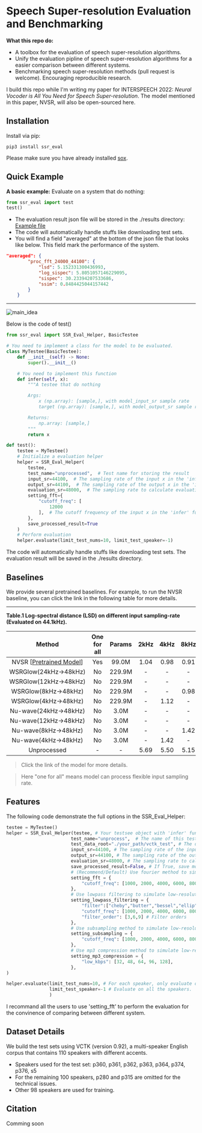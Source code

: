# Speech Super-resolution Evaluation and Benchmarking
<b>What this repo do:</b>
- A toolbox for the evaluation of speech super-resolution algorithms.
- Unify the evaluation pipline of speech super-resolution algorithms for a easier comparison between different systems.
- Benchmarking speech super-resolution methods (pull request is welcome). Encouraging reproducible research.

I build this repo while I'm writing my paper for INTERSPEECH 2022: <i>Neural Vocoder is All You Need for Speech Super-resolution</i>. The model mentioned in this paper, NVSR, will also be open-sourced here.

## Installation  
Install via pip:
```shell
pip3 install ssr_eval
```
Please make sure you have already installed [sox](http://sox.sourceforge.net/sox.html).

## Quick Example

<b>A basic example:</b> Evaluate on a system that do nothing:

```python
from ssr_eval import test 
test()
```
- The evaluation result json file will be stored in the ./results directory: [Example file](https://github.com/haoheliu/ssr_eval/blob/main/examples/results/2022-03-28-18:07:54.109221-unprocessed.json)
- The code will automatically handle stuffs like downloading test sets.
- You will find a field "averaged" at the bottom of the json file that looks like below. This field mark the performance of the system.
```json
"averaged": {
        "proc_fft_24000_44100": {
            "lsd": 5.152331300436993,
            "log_sispec": 5.8051057146229095,
            "sispec": 30.23394207533686,
            "ssim": 0.8484425044157442
        }
    }
```
<hr>

![main_idea](https://github.com/haoheliu/ssr_eval/blob/main/pics/main.png)

Below is the code of test()

```python
from ssr_eval import SSR_Eval_Helper, BasicTestee

# You need to implement a class for the model to be evaluated.
class MyTestee(BasicTestee):
    def __init__(self) -> None:
        super().__init__()

    # You need to implement this function
    def infer(self, x):
        """A testee that do nothing

        Args:
            x (np.array): [sample,], with model_input_sr sample rate
            target (np.array): [sample,], with model_output_sr sample rate

        Returns:
            np.array: [sample,]
        """
        return x

def test():
    testee = MyTestee()
    # Initialize a evaluation helper
    helper = SSR_Eval_Helper(
        testee,
        test_name="unprocessed",  # Test name for storing the result
        input_sr=44100,  # The sampling rate of the input x in the 'infer' function
        output_sr=44100,  # The sampling rate of the output x in the 'infer' function
        evaluation_sr=48000,  # The sampling rate to calculate evaluation metrics.
        setting_fft={
            "cutoff_freq": [
                12000
            ],  # The cutoff frequency of the input x in the 'infer' function
        },
        save_processed_result=True
    )
    # Perform evaluation
    helper.evaluate(limit_test_nums=10, limit_test_speaker=-1)
```
The code will automatically handle stuffs like downloading test sets. The evaluation result will be saved in the ./results directory.

## Baselines

We provide several pretrained baselines. For example, to run the NVSR baseline, you can click the link in the following table for more details. 

<hr>

<b>Table.1 Log-spectral distance (LSD) on different input sampling-rate (Evaluated on 44.1kHz).</b>

|  Method | One for all | Params| 2kHz | 4kHz | 8kHz | 12kHz | 16kHz | 24kHz | 32kHz |  AVG |
|:--------------------:|:----:|:----:|:----:|:----:|:----:|:-----:|:-----:|:-----:|:-----:|:----:|
| NVSR [[Pretrained Model](https://github.com/haoheliu/ssr_eval/tree/main/examples/NVSR)] | Yes | 99.0M | 1.04 | 0.98 | 0.91 |  0.85 |  0.79 |  0.70 |  0.60 | 0.84 |
| WSRGlow(24kHz→48kHz) | No | 229.9M | - | - | - |  - |  - |  0.79 |  - | - |
| WSRGlow(12kHz→48kHz) | No | 229.9M | - | - | - |  0.87 |  - |  - |  - | - |
| WSRGlow(8kHz→48kHz) | No | 229.9M | - | - | 0.98 |  - |  - |  - |  - | - |
| WSRGlow(4kHz→48kHz) | No | 229.9M | - | 1.12 | - |  - |  - | - |  - | - |
| Nu-wave(24kHz→48kHz) | No | 3.0M | - | - | - |  - |  - |  1.22 |  - | - |
| Nu-wave(12kHz→48kHz) | No | 3.0M | - | - | - |  1.40 |  - |  - |  - | - |
| Nu-wave(8kHz→48kHz) | No | 3.0M | - | - | 1.42 |  - |  - |  - |  - | - |
| Nu-wave(4kHz→48kHz) | No | 3.0M | - | 1.42 | - |  - |  - |  - |  - | - |
| Unprocessed      | - |  - | 5.69 | 5.50 | 5.15 |  4.85 |  4.54 |  3.84 |  2.95 | 4.65 |

> Click the link of the model for more details.

> Here "one for all" means model can process flexible input sampling rate.

## Features
The following code demonstrate the full options in the SSR_Eval_Helper:

```python
testee = MyTestee()
helper = SSR_Eval_Helper(testee, # Your testsee object with 'infer' function implemented
                        test_name="unprocess",  # The name of this test. Used for saving the log file in the ./results directory
                        test_data_root="./your_path/vctk_test", # The directory to store the test data, which will be automatically downloaded.
                        input_sr=44100, # The sampling rate of the input x in the 'infer' function
                        output_sr=44100, # The sampling rate of the output x in the 'infer' function
                        evaluation_sr=48000, # The sampling rate to calculate evaluation metrics. 
                        save_processed_result=False, # If True, save model output in the dataset directory.
                        # (Recommend/Default) Use fourier method to simulate low-resolution effect
                        setting_fft = {
                            "cutoff_freq": [1000, 2000, 4000, 6000, 8000, 12000, 16000], # The cutoff frequency of the input x in the 'infer' function
                        }, 
                        # Use lowpass filtering to simulate low-resolution effect. All possible combinations will be evaluated. 
                        setting_lowpass_filtering = {
                            "filter":["cheby","butter","bessel","ellip"], # The type of filter 
                            "cutoff_freq": [1000, 2000, 4000, 6000, 8000, 12000, 16000], 
                            "filter_order": [3,6,9] # Filter orders
                        }, 
                        # Use subsampling method to simulate low-resolution effect
                        setting_subsampling = {
                            "cutoff_freq": [1000, 2000, 4000, 6000, 8000, 12000, 16000],
                        }, 
                        # Use mp3 compression method to simulate low-resolution effect
                        setting_mp3_compression = {
                            "low_kbps": [32, 48, 64, 96, 128],
                        },
)

helper.evaluate(limit_test_nums=10, # For each speaker, only evaluate on 10 utterances.
                limit_test_speaker=-1 # Evaluate on all the speakers. 
                )
```

I recommand all the users to use 'setting_fft' to perform the evaluation for the convinence of comparing between different system.

## Dataset Details
We build the test sets using VCTK (version 0.92), a multi-speaker English corpus that contains 110 speakers with different accents. 
- Speakers used for the test set: p360, p361, p362, p363, p364, p374, p376, s5
- For the remaining 100 speakers, p280 and p315 are omitted for the technical issues.
- Other 98 speakers are used for training.

## Citation

Comming soon